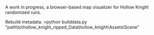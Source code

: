 
A work in progress, a browser-based map visualizer for Hollow Knight randomized runs.




Rebuild metadata: >python builddata.py "path\to\hollow_knight_ripped_Data\hollow_knight\Assets\Scene"
